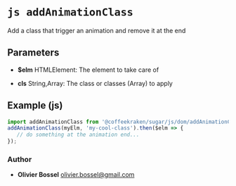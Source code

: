 


<!-- @namespace    sugar.js.dom -->

# ```js addAnimationClass ```


Add a class that trigger an animation and remove it at the end

## Parameters

- **$elm**  HTMLElement: The element to take care of

- **cls**  String,Array: The class or classes (Array) to apply



## Example (js)

```js
import addAnimationClass from '@coffeekraken/sugar/js/dom/addAnimationClass'
addAnimationClass(myElm, 'my-cool-class').then($elm => {
   // do something at the animation end...
});
```


### Author
- **Olivier Bossel** <a href="mailto:olivier.bossel@gmail.com">olivier.bossel@gmail.com</a> 



